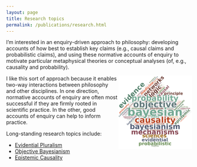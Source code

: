 ```yaml
---
layout: page
title: Research topics
permalink: /publications/research.html
---
```



I’m interested in an enquiry-driven approach to philosophy: developing accounts of how best to establish key claims (e.g., causal claims and probabilistic claims), and using these normative accounts of enquiry to motivate particular metaphysical theories or conceptual analyses (of, e.g., causality and probability).

<img align="right" width="200" src="images/wordcloud.png">I like this sort of approach because it enables two-way interactions between philosophy and other disciplines. In one direction, normative accounts of enquiry are often most successful if they are firmly rooted in scientific practice. In the other, good accounts of enquiry can help to inform practice.

Long-standing research topics include:
- [Evidential Pluralism][EP]
- [Objective Bayesianism][OB]
- [Epistemic Causality][EC] 

[EP]: https://blogs.kent.ac.uk/jonw/ep/
[OB]: https://blogs.kent.ac.uk/jonw/objective-bayesianism/
[EC]: https://blogs.kent.ac.uk/jonw/epistemic-causality/

